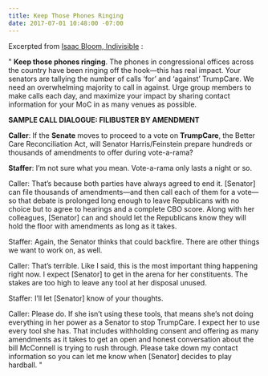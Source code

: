 ```yaml
---
title: Keep Those Phones Ringing
date: 2017-07-01 10:48:00 -07:00
---
```


Excerpted from [Isaac Bloom, Indivisible](https://www.indivisibleguide.com/resource/july-recess-action-plan/) :

"  **Keep those phones ringing**. The phones in congressional offices across the country have been ringing off the hook—this has real impact. Your senators are tallying the number of calls ‘for’ and ‘against’ TrumpCare. We need an overwhelming majority to call in against. Urge group members to make calls each day, and maximize your impact by sharing contact information for your MoC in as many venues as possible.

**SAMPLE CALL DIALOGUE: FILIBUSTER BY AMENDMENT**

**Caller**: If the **Senate** moves to proceed to a vote on **TrumpCare**, the Better Care Reconciliation Act, will Senator Harris/Feinstein prepare hundreds or thousands of amendments to offer during vote-a-rama?

**Staffer**: I’m not sure what you mean. Vote-a-rama only lasts a night or so.

Caller: That’s because both parties have always agreed to end it. [Senator] can file thousands of amendments—and then call each of them for a vote—so that debate is prolonged long enough to leave Republicans with no choice but to agree to hearings and a complete CBO score. Along with her colleagues, [Senator] can and should let the Republicans know they will hold the floor with amendments as long as it takes.

Staffer: Again, the Senator thinks that could backfire. There are other things we want to work on, as well.

Caller: That’s terrible. Like I said, this is the most important thing happening right now. I expect [Senator] to get in the arena for her constituents. The stakes are too high to leave any tool at her disposal unused.

Staffer: I’ll let [Senator] know of your thoughts.

Caller: Please do. If she isn’t using these tools, that means she’s not doing everything in her power as a Senator to stop TrumpCare. I expect her to use every tool she has. That includes withholding consent and offering as many amendments as it takes to get an open and honest conversation about the bill McConnell is trying to rush through. Please take down my contact information so you can let me know when [Senator] decides to play hardball.  "
